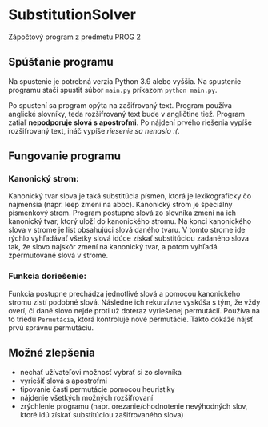 # SubstitutionSolver
Zápočtový program z predmetu PROG 2

## Spúšťanie programu
Na spustenie je potrebná verzia Python 3.9 alebo vyššia. Na spustenie programu stačí spustiť súbor `main.py` príkazom `python main.py`. 

Po spustení sa program opýta na zašifrovaný text. Program používa anglické slovníky, teda rozšifrovaný text bude v angličtine tiež. Program zatiaľ **nepodporuje slová s apostrofmi**. Po nájdení prvého riešenia vypíše rozšifrovaný text, ináč vypíše *riesenie sa nenaslo :(*.   

## Fungovanie programu
### Kanonický strom: 
Kanonický tvar slova je taká substitúcia písmen, ktorá je lexikograficky čo najmenšia (napr. leep zmení na abbc). Kanonický strom je špeciálny písmenkový strom. Program postupne slová zo slovníka zmení na ich kanonický tvar, ktorý uloží do kanonického stromu. Na konci kanonického slova v strome je list obsahujúci slová daného tvaru. V tomto strome ide rýchlo vyhľadávať všetky slová idúce získať substitúciou zadaného slova tak, že slovo najskôr zmení na kanonický tvar, a potom vyhľadá zpermutované slová v strome.
### Funkcia doriešenie:
Funkcia postupne prechádza jednotlivé slová a pomocou kanonického stromu zistí podobné slová. Následne ich rekurzívne vyskúša s tým, že vždy overí, či dané slovo nejde proti už doteraz vyriešenej permutácií. Používa na to triedu `Permutácia`, ktorá kontroluje nové permutácie. Takto dokáže nájsť prvú správnu permutáciu.


## Možné zlepšenia
- nechať užívateľovi možnosť vybrať si zo slovníka
- vyriešiť slová s apostrofmi
- tipovanie časti permutácie pomocou heuristiky
- nájdenie všetkých možných rozšifrovaní
- zrýchlenie programu (napr. orezanie/ohodnotenie nevýhodných slov, ktoré idú získať substitúciou zašifrovaného slova)


